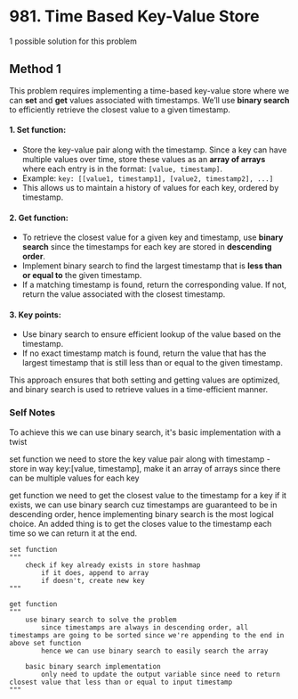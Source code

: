 # 981. Time Based Key-Value Store

1 possible solution for this problem  

## Method 1

This problem requires implementing a time-based key-value store where we can **set** and **get** values associated with timestamps. We’ll use **binary search** to efficiently retrieve the closest value to a given timestamp.

#### 1. **Set function**:
   - Store the key-value pair along with the timestamp. Since a key can have multiple values over time, store these values as an **array of arrays** where each entry is in the format: `[value, timestamp]`.
   - Example: `key: [[value1, timestamp1], [value2, timestamp2], ...]`
   - This allows us to maintain a history of values for each key, ordered by timestamp.
#### 2. **Get function**:
   - To retrieve the closest value for a given key and timestamp, use **binary search** since the timestamps for each key are stored in **descending order**.
   - Implement binary search to find the largest timestamp that is **less than or equal to** the given timestamp.
   - If a matching timestamp is found, return the corresponding value. If not, return the value associated with the closest timestamp.
#### 3. **Key points**:
   - Use binary search to ensure efficient lookup of the value based on the timestamp.
   - If no exact timestamp match is found, return the value that has the largest timestamp that is still less than or equal to the given timestamp.

This approach ensures that both setting and getting values are optimized, and binary search is used to retrieve values in a time-efficient manner.

### Self Notes
To achieve this we can use binary search, it's basic implementation with a twist

set function
we need to store the key value pair along with timestamp - store in way key:[value, timestamp], make it an array of arrays since there can be multiple values for each key

get function
we need to get the closest value to the timestamp for a key if it exists, we can use binary search cuz timestamps are guaranteed to be in descending order, hence implementing binary search is the most logical choice. An added thing is to get the closes value to the timestamp each time so we can return it at the end. 

```
set function
"""
    check if key already exists in store hashmap
        if it does, append to array
        if doesn't, create new key
"""

get function
"""
    use binary search to solve the problem
        since timestamps are always in descending order, all timestamps are going to be sorted since we're appending to the end in above set function
        hence we can use binary search to easily search the array

    basic binary search implementation
        only need to update the output variable since need to return closest value that less than or equal to input timestamp
"""
```
